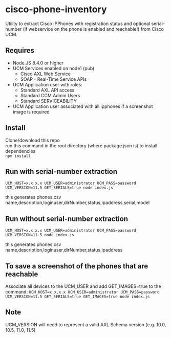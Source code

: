 # cisco-phone-inventory

Utility to extract Cisco IPPhones with registration status and optional serial-number (if webservice on the phone is enabled and reachable!) from Cisco UCM.

## Requires
- Node.JS 8.4.0 or higher  
- UCM Services enabled on node1 (pub)
  - Cisco AXL Web Service
  - SOAP - Real-Time Service APIs
- UCM Application user with roles:
  - Standard AXL API access
  - Standard CCM Admin Users
  - Standard SERVICEABILITY
- UCM Application user associated with all ipphones if a screenshot image is required

## Install
Clone/download this repo  
run this command in the root directory (where package.json is) to install dependencies  
`npm install`

## Run with serial-number extraction
`UCM_HOST=x.x.x.x UCM_USER=administrator UCM_PASS=password UCM_VERSION=11.5 GET_SERIALS=true node index.js`  

this generates phones.csv  
name,description,loginuser,dirNumber,status,ipaddress,serial,model

## Run without serial-number extraction
`UCM_HOST=x.x.x.x UCM_USER=administrator UCM_PASS=password UCM_VERSION=11.5 node index.js`  

this generates phones.csv  
name,description,loginuser,dirNumber,status,ipaddress

## To save a screenshot of the phones that are reachable
Associate all devices to the UCM_USER and add GET_IMAGES=true to the command:
`UCM_HOST=x.x.x.x UCM_USER=administrator UCM_PASS=password UCM_VERSION=11.5 GET_SERIALS=true GET_IMAGES=true node index.js`

## Note
UCM_VERSION will need to represent a valid AXL Schema version (e.g. 10.0, 10.5, 11.0, 11.5)
